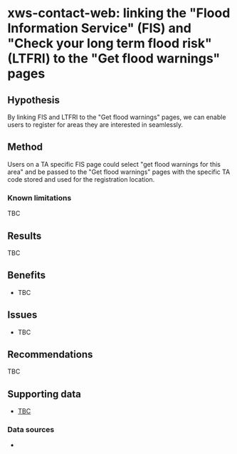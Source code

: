 # xws-contact-web: linking the "Flood Information Service" (FIS) and "Check your long term flood risk" (LTFRI) to the "Get flood warnings" pages

## Hypothesis

By linking FIS and LTFRI to the "Get flood warnings" pages, we can enable users to register for areas they are interested in seamlessly. 

## Method

Users on a TA specific FIS page could select "get flood warnings for this area" and be passed to the "Get flood warnings" pages with the specific TA code stored and used for the registration location. 


### Known limitations

TBC

## Results

TBC

## Benefits

* TBC

## Issues

* TBC

## Recommendations

TBC

## Supporting data

* [TBC]()

### Data sources

* 
